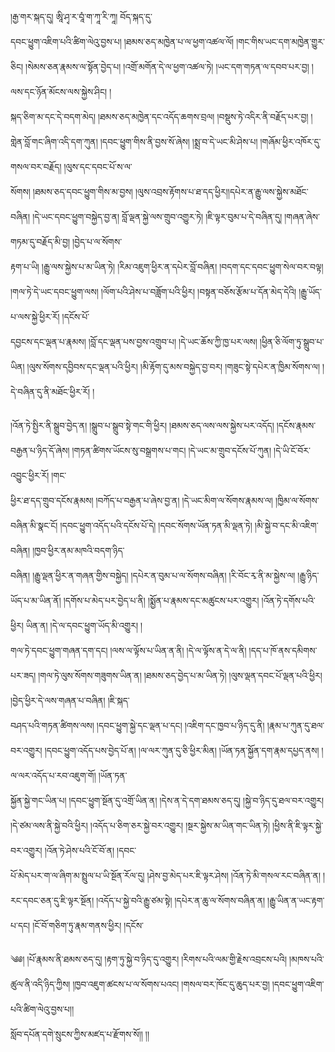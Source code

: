 ﻿  
།རྒྱ་གར་སྐད་དུ། ཨཱི་ཤྭ་ར་བཱཾ་ག་ཀཱ་རི་ཀཱ། བོད་སྐད་དུ་  
དབང་ཕྱུག་འཇིག་པའི་ཚིག་ལེའུ་བྱས་པ། །ཐམས་ཅད་མཁྱེན་པ་ལ་ཕྱག་འཚལ་ལོ། །གང་གིས་ཡང་དག་མཁྱེན་གྱུར་ཅིང། །སེམས་ཅན་རྣམས་ལ་སྟོན་བྱེད་པ། །འགྲོ་མགོན་དེ་ལ་ཕྱག་འཚལ་ཏེ། །ཡང་དག་གཏན་ལ་དབབ་པར་བྱ། །ལས་དང་ཉོན་མོངས་ལས་སྐྱེས་ཤིང། །  
སྐད་ཅིག་མ་དང་དེ་བདག་མེད། །ཐམས་ཅད་མཁྱེན་དང་འདོད་ཆགས་བྲལ། །བསྡུས་ཏེ་འདིར་ནི་བརྗོད་པར་བྱ། །གླེན་བློ་གང་ཞིག་འདི་དག་ཀུན། །དབང་ཕྱུག་གིས་ནི་བྱས་སོ་ཞེས། །སྨྲ་བ་དེ་ཡང་མི་ཤེས་པ། །གཞོམ་ཕྱིར་འཁོར་དུ་གསལ་བར་བརྗོད། །ལུས་དང་དབང་པོ་ས་ལ་  
སོགས། །ཐམས་ཅད་དབང་ཕྱུག་གིས་མ་བྱས། །ལུས་འབྲས་རྟོགས་པ་ཐ་དད་ཕྱིར།།དཔེར་ན་རྒྱུ་ལས་སྐྱེས་མཐོང་བཞིན། །དེ་ཡང་དབང་ཕྱུག་བསྐྱེད་བྱ་ན། བློ་ལྡན་སྐྱེ་ལས་གྲུབ་འགྱུར་ཏེ། །ཇི་ལྟར་བུམ་པ་དེ་བཞིན་དུ། །གཞན་ཞེས་གཏམ་དུ་བརྗོད་མི་བྱ། །བྱེད་པ་ལ་སོགས་  
རྟག་པ་ཡི། །རྒྱུ་ལས་སྐྱེས་པ་མ་ཡིན་ཏེ། །རིམ་འཇུག་ཕྱིར་ན་དཔེར་བློ་བཞིན། །བདག་དང་དབང་ཕྱུག་སེལ་བར་བལྟ། །གལ་ཏེ་དེ་ཡང་དབང་ཕྱུག་ལས། །ལོག་པའི་ཤེས་པ་བཟློག་པའི་ཕྱིར། །བསྟན་བཅོས་རྩོམ་པ་དོན་མེད་དེའི། །རྒྱུ་ཡོད་པ་ལས་སྐྱེ་ཕྱིར་རོ། །དངོས་པོ་  
དབྱངས་དང་ལྡན་པ་རྣམས། །བློ་དང་ལྡན་པས་བྱས་འགྲུབ་པ། །དེ་ཡང་ཆོས་ཀྱི་ཁྱ་པར་ལས། །ཕྱིན་ཅི་ལོག་ཏུ་སྒྲུབ་པ་ཡིན། །ལུས་སོགས་དབྱིབས་དང་ལྡན་པའི་ཕྱིར། །མི་རྟོག་དུ་མས་བསྐྱེད་བྱ་བར། །གཟུང་སྟེ་དཔེར་ན་ཁྱིམ་སོགས་ལ། །དེ་བཞིན་དུ་ནི་མཐོང་ཕྱིར་རོ། །  
  
།འོན་ཏེ་སྤྱིར་ནི་སྒྲུབ་བྱེད་ན། །སྒྲུབ་པ་སྒྲུབ་སྟེ་གང་གི་ཕྱིར། །ཐམས་ཅད་ལས་ལས་སྐྱེས་པར་འདོད། །དངོས་རྣམས་བརྒྱན་པ་ཉིད་དོ་ཞེས། །གཏན་ཚིགས་ཡོངས་སུ་བསྒྲགས་པ་གང། །དེ་ཡང་མ་གྲུབ་དངོས་པོ་ཀུན། །དེ་ཡི་ངོ་བོར་འབྱུང་ཕྱིར་རོ། །གང་  
ཕྱིར་ཐ་དད་གྲུབ་དངོས་རྣམས། །བཀོད་པ་བརྒྱན་པ་ཞེས་བྱ་ན། །དེ་ཡང་མིག་ལ་སོགས་རྣམས་ལ། །ཁྱིམ་ལ་སོགས་བཞིན་མི་སྣང་ངོ། །དབང་ཕྱུག་འདོད་པའི་དངོས་པོ་དེ། །དབང་སོགས་ཡོན་ཏན་མི་ལྡན་ཏེ། །མི་སྐྱེ་བ་དང་མི་འཇིག་བཞིན། །ཁྱབ་ཕྱིར་ནམ་མཁའི་བདག་ཉིད་  
བཞིན། །རྒྱུ་ལྡན་ཕྱིར་ན་གཞན་གྱིས་བསྐྱེད། །དཔེར་ན་བུམ་པ་ལ་སོགས་བཞིན། །རི་བོང་རྭ་ནི་མ་སྐྱེས་ལ། །རྒྱུ་ཉིད་ཡོད་པ་མ་ཡིན་ནོ། །དགོས་པ་མེད་པར་བྱེད་པ་ནི། །སྨྱོན་པ་རྣམས་དང་མཚུངས་པར་འགྱུར། །འོན་ཏེ་དགོས་པའི་ཕྱིར། ཡིན་ན། །དེ་ལ་དབང་ཕྱུག་ཡོད་མི་འགྱུར། །  
གལ་ཏེ་དབང་ཕྱུག་གཞན་དག་དང། །ལས་ལ་ལྟོས་པ་ཡིན་ན་ནི། །དེ་ལ་ལྟོས་ན་དེ་ལ་ནི། །དད་པ་ཁོ་ནས་དམིགས་པར་ཟད། །གལ་ཏེ་ལུས་སོགས་གཟུགས་ཡིན་ན། །ཐམས་ཅད་བྱེད་པ་མ་ཡིན་ཏེ། །ལུས་ལྡན་དབང་པོ་ལྡན་པའི་ཕྱིར། །བྱེད་ཕྱིར་དེ་ལས་གཞན་པ་བཞིན། །ཇི་སྐད་  
བཤད་པའི་གཏན་ཚིགས་ལས། །དབང་ཕྱུག་སྐྱེ་དང་ལྡན་པ་དང། །འཇིག་དང་ཁྱབ་པ་ཉིད་དུ་ནི། །རྣམ་པ་ཀུན་དུ་ཐལ་བར་འགྱུར། །དབང་ཕྱུག་འདོད་པས་བྱེད་པོ་ན། །ལ་ལར་ཀུན་དུ་ཅི་ཕྱིར་མིན། །ཡོན་ཏན་སྐྱོན་དག་རྣམ་དཔྱད་ནས། །ལ་ལར་འདོད་པ་རབ་འཇུག་གོ། །ཡོན་ཏན་  
སྐྱོན་སྐྱེ་གང་ཡིན་པ། །དབང་ཕྱུག་སྔོན་དུ་འགྲོ་ཡིན་ན། །དེས་ན་དེ་དག་ཐམས་ཅད་དུ། །སྐྱེ་བ་ཉིད་དུ་ཐལ་བར་འགྱུར། །དེ་ཙམ་ལས་ནི་སྐྱེ་བའི་ཕྱིར། །འདོད་པ་ཅིག་ཅར་སྐྱེ་བར་འགྱུར། །སྔར་སྐྱེས་མ་ཡིན་གང་ཡིན་ཏེ། །ཕྱིས་ནི་ཇི་ལྟར་སྐྱེ་བར་འགྱུར། །འོན་ཏེ་ཤེས་པའི་ངོ་བོ་ན། །དབང་  
པོ་མེད་པར་ག་ལ་ཞིག་མ་སྤྲུལ་པ་ཡི་སྔོན་རོལ་དུ། །ཤེས་བྱ་མེད་པར་ཇི་ལྟར་ཤེས། །འོན་ཏེ་མི་གསལ་རང་བཞིན་ན། །རང་དབང་ཅན་དུ་ཇི་ལྟར་སྔོན། །འདོད་པ་སྐྱེ་བའི་རྒྱུ་ཙམ་སྟེ། །དཔེར་ན་ཆུ་ལ་སོགས་བཞིན་ན། །རྒྱུ་ཡིན་ན་ཡང་རྟག་པ་དང། །ངོ་བོ་གཅིག་ཏུ་རྣམ་གནས་ཕྱིར། །དངོས་  
  
༄༅། །པོ་རྣམས་ནི་ཐམས་ཅད་དུ། །རྟག་ཏུ་སྐྱེ་བ་ཉིད་དུ་འགྱུར། །རིགས་པའི་ལམ་གྱི་རྗེས་འབྲངས་པའི། །མཁས་པའི་ཚུལ་ནི་འདི་ཉིད་ཀྱིས། །ཁྱབ་འཇུག་ཚངས་པ་ལ་སོགས་པའང། །གསལ་བར་ཁོང་དུ་ཆུད་པར་བྱ། །དབང་ཕྱུག་འཇིག་པའི་ཚིག་ལེའུ་བྱས་པ།།  
སློབ་དཔོན་དགེ་སྲུངས་ཀྱིས་མཛད་པ་རྫོགས་སོ།། །།  
  
  
